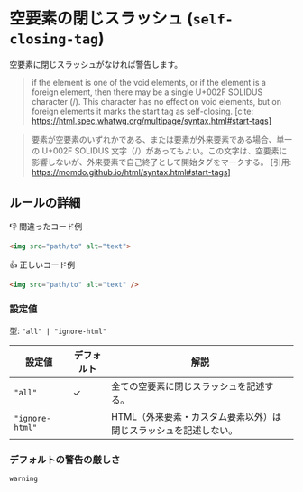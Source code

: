# 空要素の閉じスラッシュ (`self-closing-tag`)

空要素に閉じスラッシュがなければ警告します。

> if the element is one of the void elements, or if the element is a foreign element, then there may be a single U+002F SOLIDUS character (/). This character has no effect on void elements, but on foreign elements it marks the start tag as self-closing.
> [cite: https://html.spec.whatwg.org/multipage/syntax.html#start-tags]

> 要素が空要素のいずれかである、または要素が外来要素である場合、単一の U+002F SOLIDUS 文字（/）があってもよい。この文字は、空要素に影響しないが、外来要素で自己終了として開始タグをマークする。
> [引用: https://momdo.github.io/html/syntax.html#start-tags]

## ルールの詳細

👎 間違ったコード例

<!-- prettier-ignore-start -->
```html
<img src="path/to" alt="text">
```
<!-- prettier-ignore-end -->

👍 正しいコード例

<!-- prettier-ignore-start -->
```html
<img src="path/to" alt="text" />
```
<!-- prettier-ignore-end -->

### 設定値

型: `"all" | "ignore-html"`

| 設定値          | デフォルト | 解説                                                             |
| --------------- | ---------- | ---------------------------------------------------------------- |
| `"all"`         | ✓          | 全ての空要素に閉じスラッシュを記述する。                         |
| `"ignore-html"` |            | HTML（外来要素・カスタム要素以外）は閉じスラッシュを記述しない。 |

### デフォルトの警告の厳しさ

`warning`
